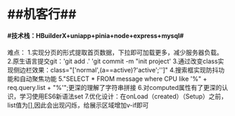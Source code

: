 # ##机客行##

#### #技术栈：HBuilderX+uniapp+pinia+node+express+mysql#

难点：
    1.实现分页的形式提取首页数据，下拉即可加载更多，减少服务器负载。
    2.原生语言提交git：'git add .' 'git commit -m "init project'
​    3.通过改变class实现侧边栏效果：class="['normal',(a==active)?'active';'']"
    4.搜索框实现防抖功能和自动聚焦功能
    5."SELECT * FROM message where CPU like '%" + req.query.list + "%'";更深的理解了字符串拼接
    6.对computed属性有了更深的认识，学习使用ES6新语法set
    7.优化设计：在onLoad（created）（Setup）之前，list值为[],因此会出现闪烁，给展示区域增加v-if即可
    <view v-if="item.name"> </view>

     
